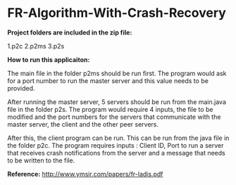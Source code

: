 # FR-Algorithm-With-Crash-Recovery

<b>Project folders are included in the zip file:</b>

1.p2c
2.p2ms
3.p2s

<b>How to run this applicaiton:</b>

The main file in the folder p2ms should be run first.
The program would ask for a port number to run the master server and this value needs to be provided.

After running the master server, 5 servers should be run from the main.java file in the folder p2s.
The program would require 4 inputs, the file to be modified and the port numbers for the servers that communicate with the master server, the client and the other peer servers.

After this, the client program can be run. This can be run from the java file in the folder p2c.
The program requires inputs : Client ID, Port to run a server that receives crash notifications from the server and a message that needs to be written to the file.

<b>Reference:</b>
http://www.ymsir.com/papers/fr-ladis.pdf
